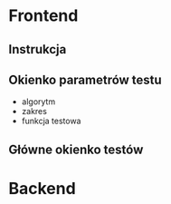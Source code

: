 ﻿# Frontend
## Instrukcja 
## Okienko parametrów testu
- algorytm
- zakres
- funkcja testowa
## Główne okienko testów
# Backend
